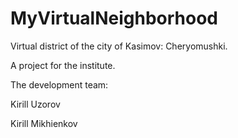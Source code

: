 # MyVirtualNeighborhood
Virtual district of the city of Kasimov: Cheryomushki.  

A project for the institute. 

The development team: 

Kirill Uzorov 

Kirill Mikhienkov
